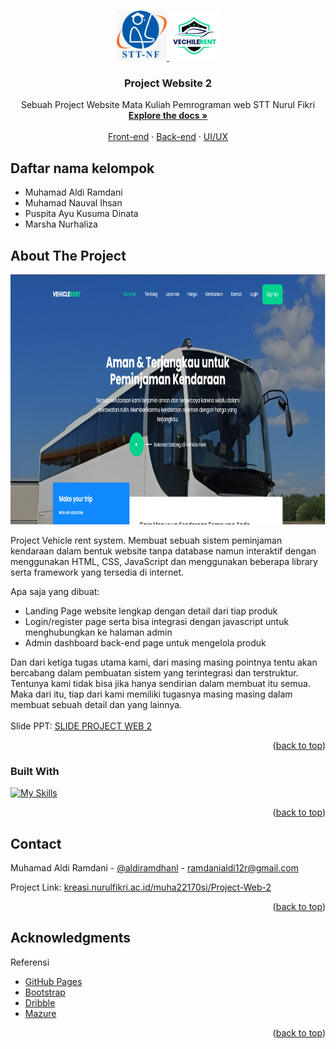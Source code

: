 <!-- Improved compatibility of back to top link: See: https://github.com/othneildrew/Best-README-Template/pull/73 -->
<a name="readme-top"></a>
<!--
*** Thanks for checking out the Best-README-Template. If you have a suggestion
*** that would make this better, please fork the repo and create a pull request
*** or simply open an issue with the tag "enhancement".
*** Don't forget to give the project a star!
*** Thanks again! Now go create something AMAZING! :D
-->



<!-- PROJECT SHIELDS -->
<!--
*** I'm using markdown "reference style" links for readability.
*** Reference links are enclosed in brackets [ ] instead of parentheses ( ).
*** See the bottom of this document for the declaration of the reference variables
*** for contributors-url, forks-url, etc. This is an optional, concise syntax you may use.
*** https://www.markdownguide.org/basic-syntax/#reference-style-links
-->
<!-- [![Contributors][contributors-shield]][contributors-url]
[![Forks][forks-shield]][forks-url]
[![Stargazers][stars-shield]][stars-url]
[![Issues][issues-shield]][issues-url]
[![MIT License][license-shield]][license-url]
[![LinkedIn][linkedin-shield]][linkedin-url]
-->


<!-- PROJECT LOGO -->
<br />
<div align="center">
  <a href="https://github.com/othneildrew/Project-Web-2">
    <img src="images/sttnf.jpeg" alt="Logo" width="80" height="80">
    <img src="peminjaman_kendaraan/assets/images/logo/vr-logo.png" alt="Logo" width="80" height="80">
  </a>

  <h3 align="center">Project Website 2</h3>

  <p align="center">
    Sebuah Project Website Mata Kuliah Pemrograman web STT Nurul Fikri
    <br />
    <a href="https://github.com/othneildrew/Project-Web-2"><strong>Explore the docs »</strong></a>
    <br />
    <br />
    <a href="https://github.com/othneildrew/Project-Web-2">Front-end</a>
    ·
    <a href="https://github.com/othneildrewProject-Web-2/issues">Back-end</a>
    ·
    <a href="https://github.com/othneildrew/Project-Web-2/issues">UI/UX</a>
  </p>
</div>

## Daftar nama kelompok
* Muhamad Aldi Ramdani
* Muhamad Nauval Ihsan
* Puspita Ayu Kusuma Dinata
* Marsha Nurhaliza



<!-- ABOUT THE PROJECT -->
## About The Project

<img src="images/web.png" alt="Logo" width="1075px" height="400px" style="tex-align:center">

Project Vehicle rent system. Membuat sebuah sistem peminjaman kendaraan dalam bentuk website tanpa database namun interaktif dengan menggunakan HTML, CSS, JavaScript dan menggunakan beberapa library serta framework yang tersedia di internet.

Apa saja yang dibuat:
* Landing Page website lengkap dengan detail dari tiap produk
* Login/register page serta bisa integrasi dengan javascript untuk menghubungkan ke halaman admin
* Admin dashboard back-end page untuk mengelola produk

Dan dari ketiga tugas utama kami, dari masing masing pointnya tentu akan bercabang dalam pembuatan sistem yang terintegrasi dan terstruktur. Tentunya
kami tidak bisa jika hanya sendirian dalam membuat itu semua. Maka dari itu, tiap dari kami memiliki tugasnya masing masing dalam membuat sebuah detail dan yang lainnya. <br>
<br>
Slide PPT: [SLIDE PROJECT WEB 2](https://docs.google.com/presentation/d/1p3BgFY7h5RzmrN8_TIyIfAidhi6ybMUCpIukzbiUq8Q/edit?usp=sharing)


<p align="right">(<a href="#readme-top">back to top</a>)</p>



### Built With

[![My Skills](https://skillicons.dev/icons?i=js,html,css,git,vue,github,jquery,bootstrap,sass,ts)](https://skillicons.dev)


<p align="right">(<a href="#readme-top">back to top</a>)</p>



<!-- CONTACT -->
## Contact

Muhamad Aldi Ramdani - [@aldiramdhanl](https://instagram.com/aldiramdhanl) - ramdanialdi12r@gmail.com

Project Link: [kreasi.nurulfikri.ac.id/muha22170si/Project-Web-2](https://kreasi.nurulfikri.ac.id/muha22170si/Project-Web-2/peminjaman_kendaraan/index.html)

<p align="right">(<a href="#readme-top">back to top</a>)</p>



<!-- ACKNOWLEDGMENTS -->
## Acknowledgments

Referensi

* [GitHub Pages](https://pages.github.com)
* [Bootstrap](https://bootstrap.com)
* [Dribble](https://dribble.com)
* [Mazure](https://.com)

<p align="right">(<a href="#readme-top">back to top</a>)</p>



<!-- MARKDOWN LINKS & IMAGES -->
<!-- https://www.markdownguide.org/basic-syntax/#reference-style-links -->
[contributors-shield]: https://img.shields.io/github/contributors/othneildrew/Best-README-Template.svg?style=for-the-badge
[contributors-url]: https://github.com/othneildrew/Best-README-Template/graphs/contributors
[forks-shield]: https://img.shields.io/github/forks/othneildrew/Best-README-Template.svg?style=for-the-badge
[forks-url]: https://github.com/othneildrew/Best-README-Template/network/members
[stars-shield]: https://img.shields.io/github/stars/othneildrew/Best-README-Template.svg?style=for-the-badge
[stars-url]: https://github.com/othneildrew/Best-README-Template/stargazers
[issues-shield]: https://img.shields.io/github/issues/othneildrew/Best-README-Template.svg?style=for-the-badge
[issues-url]: https://github.com/othneildrew/Best-README-Template/issues
[license-shield]: https://img.shields.io/github/license/othneildrew/Best-README-Template.svg?style=for-the-badge
[license-url]: https://github.com/othneildrew/Best-README-Template/blob/master/LICENSE.txt
[linkedin-shield]: https://img.shields.io/badge/-LinkedIn-black.svg?style=for-the-badge&logo=linkedin&colorB=555
[linkedin-url]: https://linkedin.com/in/othneildrew
[product-screenshot]: images/screenshot.png
[Next.js]: https://img.shields.io/badge/next.js-000000?style=for-the-badge&logo=nextdotjs&logoColor=white
[Next-url]: https://nextjs.org/
[React.js]: https://img.shields.io/badge/React-20232A?style=for-the-badge&logo=react&logoColor=61DAFB
[React-url]: https://reactjs.org/
[Vue.js]: https://img.shields.io/badge/Vue.js-35495E?style=for-the-badge&logo=vuedotjs&logoColor=4FC08D
[Vue-url]: https://vuejs.org/
[Angular.io]: https://img.shields.io/badge/Angular-DD0031?style=for-the-badge&logo=angular&logoColor=white
[Angular-url]: https://angular.io/
[Svelte.dev]: https://img.shields.io/badge/Svelte-4A4A55?style=for-the-badge&logo=svelte&logoColor=FF3E00
[Svelte-url]: https://svelte.dev/
[Laravel.com]: https://img.shields.io/badge/Laravel-FF2D20?style=for-the-badge&logo=laravel&logoColor=white
[Laravel-url]: https://laravel.com
[Bootstrap.com]: https://img.shields.io/badge/Bootstrap-563D7C?style=for-the-badge&logo=bootstrap&logoColor=white
[Bootstrap-url]: https://getbootstrap.com
[JQuery.com]: https://img.shields.io/badge/jQuery-0769AD?style=for-the-badge&logo=jquery&logoColor=white
[JQuery-url]: https://jquery.com 
